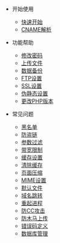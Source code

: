 * 开始使用
  * [快速开始](docs/quickstart.md)
  * [CNAME解析](docs/CNAMEjx.md)

* 功能帮助
  * [修改密码](docs/xgmm.md)
  * [上传文件](docs/scwj.md)
  * [数据备份](docs/sjbf.md)
  * [FTP设置](docs/ftpsz.md)
  * [SSL设置](docs/sslsz.md)
  * [伪静态设置](docs/wjtsz.md)
  * [更改PHP版本](docs/ggphpbb.md)

* 常见问题
  * [黑名单](docs/hmd.md)
  * [防盗链](docs/fdl.md)
  * [参数过滤](docs/csgl.md)
  * [带宽限制](docs/dkxz.md)
  * [缓存设置](docs/hcsz.md)
  * [清除缓存](docs/qchc.md)
  * [页面压缩](docs/ymys.md)
  * [MIME设置](docs/mimesz.md)
  * [默认文件](docs/mrwj.md)
  * [域名跳转](docs/ymtz.md)
  * [重起进程](docs/cqjc.md)
  * [防CC攻击](docs/fccgj.md)
  * [防木马上传](docs/fmmsc.md)
  * [错误码定义](docs/cwmdy.md)
  * [数据库管理](docs/sjkgl.md)
